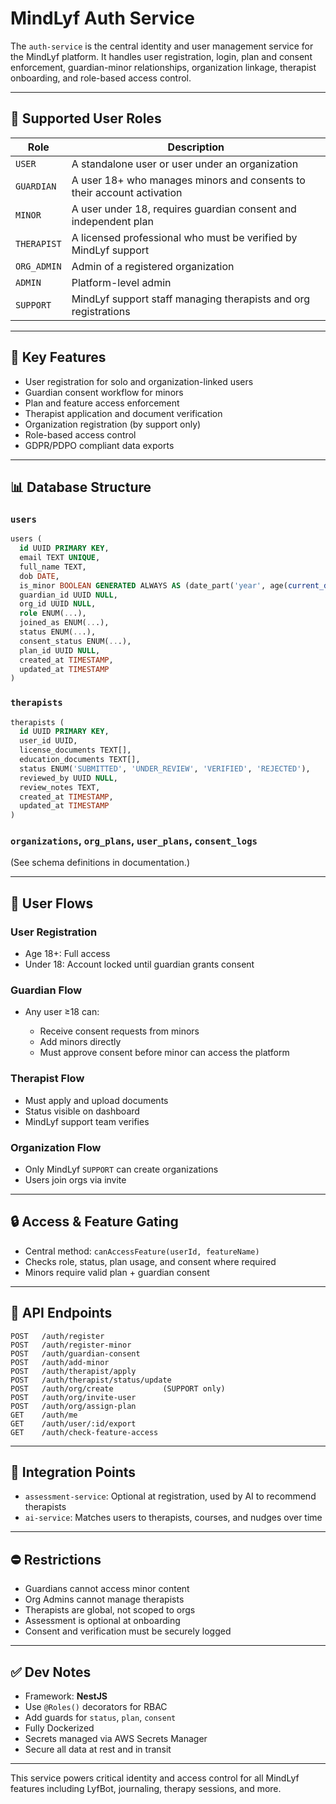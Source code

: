 # MindLyf Auth Service

The `auth-service` is the central identity and user management service for the MindLyf platform. It handles user registration, login, plan and consent enforcement, guardian-minor relationships, organization linkage, therapist onboarding, and role-based access control.

---

## 📁 Supported User Roles

| Role        | Description                                                            |
| ----------- | ---------------------------------------------------------------------- |
| `USER`      | A standalone user or user under an organization                        |
| `GUARDIAN`  | A user 18+ who manages minors and consents to their account activation |
| `MINOR`     | A user under 18, requires guardian consent and independent plan        |
| `THERAPIST` | A licensed professional who must be verified by MindLyf support        |
| `ORG_ADMIN` | Admin of a registered organization                                     |
| `ADMIN`     | Platform-level admin                                                   |
| `SUPPORT`   | MindLyf support staff managing therapists and org registrations        |

---

## 📝 Key Features

* User registration for solo and organization-linked users
* Guardian consent workflow for minors
* Plan and feature access enforcement
* Therapist application and document verification
* Organization registration (by support only)
* Role-based access control
* GDPR/PDPO compliant data exports

---

## 📊 Database Structure

### `users`

```sql
users (
  id UUID PRIMARY KEY,
  email TEXT UNIQUE,
  full_name TEXT,
  dob DATE,
  is_minor BOOLEAN GENERATED ALWAYS AS (date_part('year', age(current_date, dob)) < 18) STORED,
  guardian_id UUID NULL,
  org_id UUID NULL,
  role ENUM(...),
  joined_as ENUM(...),
  status ENUM(...),
  consent_status ENUM(...),
  plan_id UUID NULL,
  created_at TIMESTAMP,
  updated_at TIMESTAMP
)
```

### `therapists`

```sql
therapists (
  id UUID PRIMARY KEY,
  user_id UUID,
  license_documents TEXT[],
  education_documents TEXT[],
  status ENUM('SUBMITTED', 'UNDER_REVIEW', 'VERIFIED', 'REJECTED'),
  reviewed_by UUID NULL,
  review_notes TEXT,
  created_at TIMESTAMP,
  updated_at TIMESTAMP
)
```

### `organizations`, `org_plans`, `user_plans`, `consent_logs`

(See schema definitions in documentation.)

---

## 🚀 User Flows

### User Registration

* Age 18+: Full access
* Under 18: Account locked until guardian grants consent

### Guardian Flow

* Any user ≥18 can:

  * Receive consent requests from minors
  * Add minors directly
  * Must approve consent before minor can access the platform

### Therapist Flow

* Must apply and upload documents
* Status visible on dashboard
* MindLyf support team verifies

### Organization Flow

* Only MindLyf `SUPPORT` can create organizations
* Users join orgs via invite

---

## 🔒 Access & Feature Gating

* Central method: `canAccessFeature(userId, featureName)`
* Checks role, status, plan usage, and consent where required
* Minors require valid plan + guardian consent

---

## 👀 API Endpoints

```http
POST   /auth/register
POST   /auth/register-minor
POST   /auth/guardian-consent
POST   /auth/add-minor
POST   /auth/therapist/apply
POST   /auth/therapist/status/update
POST   /auth/org/create           (SUPPORT only)
POST   /auth/org/invite-user
POST   /auth/org/assign-plan
GET    /auth/me
GET    /auth/user/:id/export
GET    /auth/check-feature-access
```

---

## 🔧 Integration Points

* `assessment-service`: Optional at registration, used by AI to recommend therapists
* `ai-service`: Matches users to therapists, courses, and nudges over time

---

## ⛔ Restrictions

* Guardians cannot access minor content
* Org Admins cannot manage therapists
* Therapists are global, not scoped to orgs
* Assessment is optional at onboarding
* Consent and verification must be securely logged

---

## ✅ Dev Notes

* Framework: **NestJS**
* Use `@Roles()` decorators for RBAC
* Add guards for `status`, `plan`, `consent`
* Fully Dockerized
* Secrets managed via AWS Secrets Manager
* Secure all data at rest and in transit

---

This service powers critical identity and access control for all MindLyf features including LyfBot, journaling, therapy sessions, and more.
